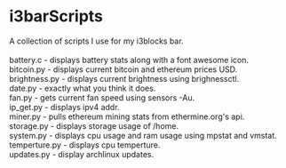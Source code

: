 # i3barScripts
A collection of scripts I use for my i3blocks bar. </br>
</br>
battery.c - displays battery stats along with a font awesome icon.</br>
bitcoin.py - displays current bitcoin and ethereum prices USD.</br>
brightness.py - displays current brightness using brighnessctl.</br>
date.py - exactly what you think it does.</br>
fan.py - gets current fan speed using sensors -Au.</br>
ip_get.py - displays ipv4 addr.</br>
miner.py - pulls ethereum mining stats from ethermine.org's api.</br>
storage.py - displays storage usage of /home.</br>
system.py - displays cpu usage and ram usage using mpstat and vmstat.</br>
temperture.py - displays cpu temperture.</br>
updates.py - display archlinux updates.</br>
